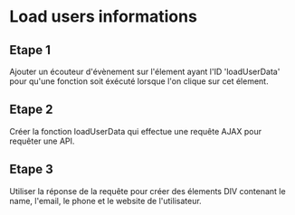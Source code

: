 # Load users informations

## Etape 1
Ajouter un écouteur d'évènement sur l'élement ayant l'ID 'loadUserData' pour qu'une fonction soit éxécuté lorsque l'on clique sur cet élement. 

## Etape 2

Créer la fonction loadUserData qui effectue une requête AJAX pour requêter une API. 

## Etape 3

Utiliser la réponse de la requête pour créer des élements DIV contenant le name, l'email, le phone et le website de l'utilisateur. 